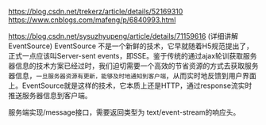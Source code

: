 https://blog.csdn.net/trekerz/article/details/52169310
https://www.cnblogs.com/mafeng/p/6840993.html


https://blog.csdn.net/sysuzhyupeng/article/details/71159616  (详细讲解EventSource)
EventSource 不是一个新鲜的技术，它早就随着H5规范提出了，正式一点应该叫Server-sent events，即SSE。鉴于传统的通过ajax轮训获取服务器信息的技术方案已经过时，我们迫切需要一个高效的节省资源的方式去获取服务器信息，`一旦服务器资源有更新，能够及时地通知到客户端`，从而实时地反馈到用户界面上。EventSource就是这样的技术，它本质上还是HTTP，通过response流实时推送服务器信息到客户端。 

服务端实现/message接口，需要返回类型为 text/event-stream的响应头。